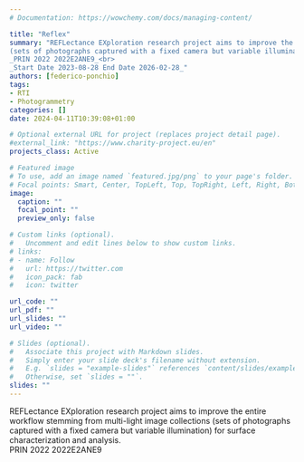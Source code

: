 ```yaml
---
# Documentation: https://wowchemy.com/docs/managing-content/

title: "Reflex"
summary: "REFLectance EXploration research project aims to improve the entire workflow stemming from multi-light image collections 
(sets of photographs captured with a fixed camera but variable illumination) for surface characterization and analysis.<br><br>
_PRIN 2022 2022E2ANE9_<br>
_Start Date 2023-08-28 End Date 2026-02-28_"
authors: [federico-ponchio]
tags: 
- RTI
- Photogrammetry
categories: []
date: 2024-04-11T10:39:08+01:00

# Optional external URL for project (replaces project detail page).
#external_link: "https://www.charity-project.eu/en"
projects_class: Active

# Featured image
# To use, add an image named `featured.jpg/png` to your page's folder.
# Focal points: Smart, Center, TopLeft, Top, TopRight, Left, Right, BottomLeft, Bottom, BottomRight.
image:
  caption: ""
  focal_point: ""
  preview_only: false

# Custom links (optional).
#   Uncomment and edit lines below to show custom links.
# links:
# - name: Follow
#   url: https://twitter.com
#   icon_pack: fab
#   icon: twitter

url_code: ""
url_pdf: ""
url_slides: ""
url_video: ""

# Slides (optional).
#   Associate this project with Markdown slides.
#   Simply enter your slide deck's filename without extension.
#   E.g. `slides = "example-slides"` references `content/slides/example-slides.md`.
#   Otherwise, set `slides = ""`.
slides: ""
---
```


REFLectance EXploration research project aims to improve the entire workflow stemming from multi-light image collections 
(sets of photographs captured with a fixed camera but variable illumination) for surface characterization and analysis.  <br>
PRIN 2022 2022E2ANE9<br>

